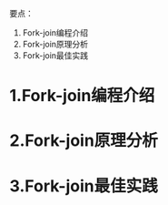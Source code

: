 要点：

1. Fork-join编程介绍
2. Fork-join原理分析
3. Fork-join最佳实践
# 1.Fork-join编程介绍

# 2.Fork-join原理分析

# 3.Fork-join最佳实践




